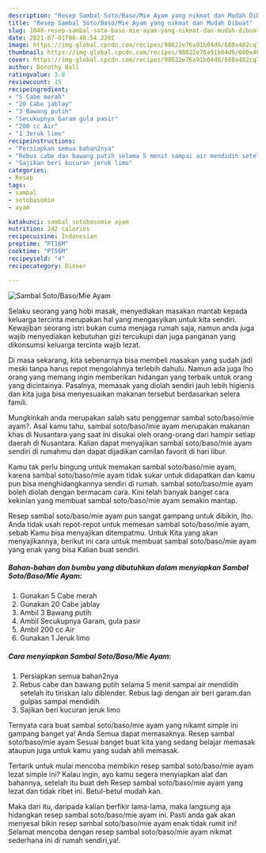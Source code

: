```yaml
---
description: "Resep Sambal Soto/Baso/Mie Ayam yang nikmat dan Mudah Dibuat"
title: "Resep Sambal Soto/Baso/Mie Ayam yang nikmat dan Mudah Dibuat"
slug: 1048-resep-sambal-soto-baso-mie-ayam-yang-nikmat-dan-mudah-dibuat
date: 2021-07-01T06:48:54.220Z
image: https://img-global.cpcdn.com/recipes/98622e76a91b04d6/680x482cq70/sambal-sotobasomie-ayam-foto-resep-utama.jpg
thumbnail: https://img-global.cpcdn.com/recipes/98622e76a91b04d6/680x482cq70/sambal-sotobasomie-ayam-foto-resep-utama.jpg
cover: https://img-global.cpcdn.com/recipes/98622e76a91b04d6/680x482cq70/sambal-sotobasomie-ayam-foto-resep-utama.jpg
author: Dorothy Ball
ratingvalue: 3.8
reviewcount: 15
recipeingredient:
- "5 Cabe merah"
- "20 Cabe jablay"
- "3 Bawang putih"
- "Secukupnya Garam gula pasir"
- "200 cc Air"
- "1 Jeruk limo"
recipeinstructions:
- "Persiapkan semua bahan2nya"
- "Rebus cabe dan bawang putih selama 5 menit sampai air mendidih setelah itu tiriskan lalu diblender. Rebus lagi dengan air beri garam.dan gulpas sampai mendidih"
- "Sajikan beri kucuran jeruk limo"
categories:
- Resep
tags:
- sambal
- sotobasomie
- ayam

katakunci: sambal sotobasomie ayam 
nutrition: 242 calories
recipecuisine: Indonesian
preptime: "PT16M"
cooktime: "PT56M"
recipeyield: "4"
recipecategory: Dinner

---
```



![Sambal Soto/Baso/Mie Ayam](https://img-global.cpcdn.com/recipes/98622e76a91b04d6/680x482cq70/sambal-sotobasomie-ayam-foto-resep-utama.jpg)

Selaku seorang yang hobi masak, menyediakan masakan mantab kepada keluarga tercinta merupakan hal yang mengasyikan untuk kita sendiri. Kewajiban seorang istri bukan cuma menjaga rumah saja, namun anda juga wajib menyediakan kebutuhan gizi tercukupi dan juga panganan yang dikonsumsi keluarga tercinta wajib lezat.

Di masa  sekarang, kita sebenarnya bisa membeli masakan yang sudah jadi meski tanpa harus repot mengolahnya terlebih dahulu. Namun ada juga lho orang yang memang ingin memberikan hidangan yang terbaik untuk orang yang dicintainya. Pasalnya, memasak yang diolah sendiri jauh lebih higienis dan kita juga bisa menyesuaikan makanan tersebut berdasarkan selera famili. 



Mungkinkah anda merupakan salah satu penggemar sambal soto/baso/mie ayam?. Asal kamu tahu, sambal soto/baso/mie ayam merupakan makanan khas di Nusantara yang saat ini disukai oleh orang-orang dari hampir setiap daerah di Nusantara. Kalian dapat menyajikan sambal soto/baso/mie ayam sendiri di rumahmu dan dapat dijadikan camilan favorit di hari libur.

Kamu tak perlu bingung untuk memakan sambal soto/baso/mie ayam, karena sambal soto/baso/mie ayam tidak sukar untuk didapatkan dan kamu pun bisa menghidangkannya sendiri di rumah. sambal soto/baso/mie ayam boleh diolah dengan bermacam cara. Kini telah banyak banget cara kekinian yang membuat sambal soto/baso/mie ayam semakin mantap.

Resep sambal soto/baso/mie ayam pun sangat gampang untuk dibikin, lho. Anda tidak usah repot-repot untuk memesan sambal soto/baso/mie ayam, sebab Kamu bisa menyajikan ditempatmu. Untuk Kita yang akan menyajikannya, berikut ini cara untuk membuat sambal soto/baso/mie ayam yang enak yang bisa Kalian buat sendiri.

<!--inarticleads1-->

##### Bahan-bahan dan bumbu yang dibutuhkan dalam menyiapkan Sambal Soto/Baso/Mie Ayam:

1. Gunakan 5 Cabe merah
1. Gunakan 20 Cabe jablay
1. Ambil 3 Bawang putih
1. Ambil Secukupnya Garam, gula pasir
1. Ambil 200 cc Air
1. Gunakan 1 Jeruk limo




<!--inarticleads2-->

##### Cara menyiapkan Sambal Soto/Baso/Mie Ayam:

1. Persiapkan semua bahan2nya
1. Rebus cabe dan bawang putih selama 5 menit sampai air mendidih setelah itu tiriskan lalu diblender. Rebus lagi dengan air beri garam.dan gulpas sampai mendidih
1. Sajikan beri kucuran jeruk limo




Ternyata cara buat sambal soto/baso/mie ayam yang nikamt simple ini gampang banget ya! Anda Semua dapat memasaknya. Resep sambal soto/baso/mie ayam Sesuai banget buat kita yang sedang belajar memasak ataupun juga untuk kamu yang sudah ahli memasak.

Tertarik untuk mulai mencoba membikin resep sambal soto/baso/mie ayam lezat simple ini? Kalau ingin, ayo kamu segera menyiapkan alat dan bahannya, setelah itu buat deh Resep sambal soto/baso/mie ayam yang lezat dan tidak ribet ini. Betul-betul mudah kan. 

Maka dari itu, daripada kalian berfikir lama-lama, maka langsung aja hidangkan resep sambal soto/baso/mie ayam ini. Pasti anda gak akan menyesal bikin resep sambal soto/baso/mie ayam enak tidak rumit ini! Selamat mencoba dengan resep sambal soto/baso/mie ayam nikmat sederhana ini di rumah sendiri,ya!.

